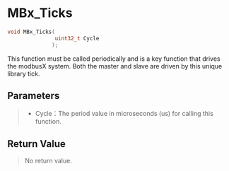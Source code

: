 # MBx_Ticks

```c
void MBx_Ticks(
               uint32_t Cycle
              );
```

This function must be called periodically and is a key function that drives the modbusX system. Both the master and slave are driven by this unique library tick.

## Parameters

> - Cycle：The period value in microseconds (us) for calling this function.

## Return Value

> No return value.
